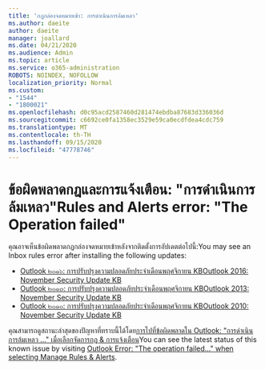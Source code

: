 ```yaml
---
title: 'กฎกล่องจดหมายเข้า: การดำเนินการล้มเหลว'
ms.author: daeite
author: daeite
manager: joallard
ms.date: 04/21/2020
ms.audience: Admin
ms.topic: article
ms.service: o365-administration
ROBOTS: NOINDEX, NOFOLLOW
localization_priority: Normal
ms.custom:
- "1544"
- "1800021"
ms.openlocfilehash: d0c95acd2587460d281474ebdba87683d336036d
ms.sourcegitcommit: c6692ce0fa1358ec3529e59ca0ecdfdea4cdc759
ms.translationtype: MT
ms.contentlocale: th-TH
ms.lasthandoff: 09/15/2020
ms.locfileid: "47778746"
---
```

# <a name="rules-and-alerts-error-the-operation-failed"></a><span data-ttu-id="8636b-102">ข้อผิดพลาดกฎและการแจ้งเตือน: "การดำเนินการล้มเหลว"</span><span class="sxs-lookup"><span data-stu-id="8636b-102">Rules and Alerts error: "The Operation failed"</span></span>

<span data-ttu-id="8636b-103">คุณอาจเห็นข้อผิดพลาดกฎกล่องจดหมายเข้าหลังจากติดตั้งการอัปเดตต่อไปนี้:</span><span class="sxs-lookup"><span data-stu-id="8636b-103">You may see an Inbox rules error after installing the following updates:</span></span>

- [<span data-ttu-id="8636b-104">Outlook ๒๐๑๖: การปรับปรุงความปลอดภัยประจำเดือนพฤศจิกายน KB</span><span class="sxs-lookup"><span data-stu-id="8636b-104">Outlook 2016: November Security Update KB</span></span>](https://support.microsoft.com/help/4461506)
- [<span data-ttu-id="8636b-105">Outlook ๒๐๑๓: การปรับปรุงความปลอดภัยประจำเดือนพฤศจิกายน KB</span><span class="sxs-lookup"><span data-stu-id="8636b-105">Outlook 2013: November Security Update KB</span></span>](https://support.microsoft.com/help/4461486)
- [<span data-ttu-id="8636b-106">Outlook ๒๐๑๐: การปรับปรุงความปลอดภัยประจำเดือนพฤศจิกายน KB</span><span class="sxs-lookup"><span data-stu-id="8636b-106">Outlook 2010: November Security Update KB</span></span>](https://support.microsoft.com/help/4461585)

<span data-ttu-id="8636b-107">คุณสามารถดูสถานะล่าสุดของปัญหาที่ทราบนี้ได้โดย[การไปที่ข้อผิดพลาดใน Outlook: "การดำเนินการล้มเหลว ..." เมื่อเลือกจัดการกฎ & การแจ้งเตือน](https://support.office.com/article/Outlook-Error-The-operation-failed-when-selecting-Manage-Rules-Alerts-64b6ff77-98c2-4564-9cbf-25bd8e17fb8b%20)</span><span class="sxs-lookup"><span data-stu-id="8636b-107">You can see the latest status of this known issue by visiting [Outlook Error: "The operation failed..." when selecting Manage Rules & Alerts](https://support.office.com/article/Outlook-Error-The-operation-failed-when-selecting-Manage-Rules-Alerts-64b6ff77-98c2-4564-9cbf-25bd8e17fb8b%20).</span></span>